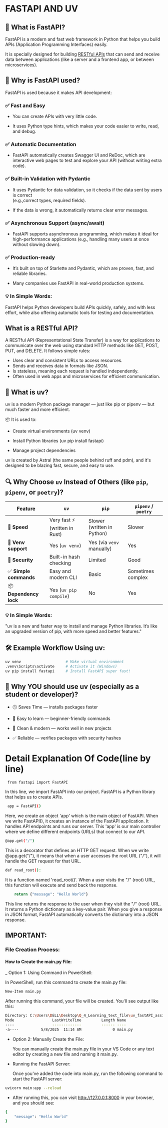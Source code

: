 # FASTAPI AND UV

## 🔷 What is FastAPI?
FastAPI is a modern and fast web framework in Python that helps you build APIs (Application Programming Interfaces) easily.

It is specially designed for building [RESTful APIs](#what-is-a-restful-api) that can send and receive data between applications (like a server and a frontend app, or between microservices).

## 🔧 Why is FastAPI used?
FastAPI is used because it makes API development:

### ✅ Fast and Easy
- You can create APIs with very little code.

- It uses Python type hints, which makes your code easier to write, read, and debug.

### ✅ Automatic Documentation
- FastAPI automatically creates Swagger UI and ReDoc, which are interactive web pages to test and explore your API (without writing extra code).

### ✅ Built-in Validation with Pydantic
- It uses Pydantic for data validation, so it checks if the data sent by users is correct       
  (e.g.,correct types, required fields).

- If the data is wrong, it automatically returns clear error messages.

### ✅ Asynchronous Support (async/await)
- FastAPI supports asynchronous programming, which makes it ideal for high-performance applications
  (e.g., handling many users at once without slowing down).

### ✅ Production-ready
- It’s built on top of Starlette and Pydantic, which are proven, fast, and reliable libraries.

- Many companies use FastAPI in real-world production systems.

### 💡 In Simple Words:
FastAPI helps Python developers build APIs quickly, safely, and with less effort, while also offering automatic tools for testing and documentation.

## What is a RESTful API?

A RESTful API (Representational State Transfer) is a way for applications to communicate over the web using standard HTTP methods like GET, POST, PUT, and DELETE. It follows simple rules:
- Uses clear and consistent URLs to access resources.
- Sends and receives data in formats like JSON.
- Is stateless, meaning each request is handled independently.
- Often used in web apps and microservices for efficient communication.

## 🔷 What is uv?
uv is a modern Python package manager — just like pip or pipenv — but much faster and more efficient.

📦 It is used to:

- Create virtual environments (uv venv)

- Install Python libraries (uv pip install fastapi)

- Manage project dependencies

uv is created by Astral (the same people behind ruff and pdm), and it's designed to be blazing fast, secure, and easy to use.

## 🔍 Why Choose `uv` Instead of Others (like `pip`, `pipenv`, or `poetry`)?

| Feature              | `uv`                              | `pip`                     | `pipenv` / `poetry`         |
|----------------------|------------------------------------|----------------------------|------------------------------|
| 🚀 **Speed**          | Very fast ⚡ (written in Rust)      | Slower (written in Python) | Slower                       |
| 📁 **Venv support**   | Yes (`uv venv`)                    | Yes (via `venv` manually)  | Yes                          |
| 🔐 **Security**       | Built-in hash checking             | Limited                    | Good                         |
| ✅ **Simple commands**| Easy and modern CLI                | Basic                      | Sometimes complex            |
| 📦 **Dependency lock**| Yes (`uv pip compile`)             | No                         | Yes                          |

### 💡 In Simple Words:

"uv is a new and faster way to install and manage Python libraries. It’s like an upgraded version of pip, with more speed and better features."

## 🛠️ Example Workflow Using uv:

```bash
uv venv                    # Make virtual environment
.venv\Scripts\activate     # Activate it (Windows)
uv pip install fastapi     # Install FastAPI super fast!
```

## 🎯 Why YOU should use uv (especially as a student or developer)?

- 🕒 Saves Time — installs packages faster

- 🧠 Easy to learn — beginner-friendly commands

- 🧹 Clean & modern — works well in new projects

- ✅ Reliable — verifies packages with security hashes

# Detail Explanation Of Code(line by line)

```bash
 from fastapi import FastAPI
 ```

In this line, we import FastAPI into our project. 
FastAPI is a Python library that helps us to create APIs.

```bash
 app = FastAPI()
```

Here, we create an object 'app' which is the main object of FastAPI.
When we write FastAPI(), it creates an instance of the FastAPI application.
It handles API endpoints and runs our server.
This 'app' is our main controller where we define different endpoints (URLs) 
that connect to our API.

```bash
@app.get("/")
```
This is a decorator that defines an HTTP GET request.
When we write @app.get("/"), it means that when a user accesses the root URL ("/"),
it will handle the GET request for that URL.


```bash
def read_root():
```
It is a function named 'read_root()'. 
When a user visits the "/" (root) URL, this function will execute and send back the response.

```bash
    return {"message": "Hello World"}
```

This line returns the response to the user when they visit the "/" (root) URL.
It returns a Python dictionary as a key-value pair.
When you give a response in JSON format, FastAPI automatically converts 
the dictionary into a JSON response.

## IMPORTANT:
### File Creation Process:

#### How to Create the main.py File:
_ Option 1: Using Command in PowerShell:

   In PowerShell, run this command to create the main.py file:

```bash
New-Item main.py
```

After running this command, your file will be created. You'll see output like this:

```bash
Directory: C:\Users\DELL\Desktop\Q_4_Learning_text_file\uv_fastAPI_assign_2
Mode                 LastWriteTime         Length Name
----                 -------------         ------ ----
-a----          5/8/2025  11:14 AM              0 main.py
```

- Option 2: Manually Create the File:

     You can manually create the main.py file in your VS Code or any text editor by creating a new file and naming it main.py.

- Running the FastAPI Server:
  
    Once you've added the code into main.py, run the following command to start the FastAPI server:

```bash
uvicorn main:app --reload
```

- After running this, you can visit http://127.0.0.1:8000 in your browser, and you should see:

```bash
{
    "message": "Hello World"
}
```





